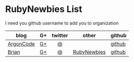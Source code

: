RubyNewbies List
===========

I need you github username to add you to organization

| blog   | G+     | twitter| other |github|
|--------|--------|:------:|-------|----|
|[ArgonCode](http://argoncode.com/blog/)|[G+](https://plus.google.com/+ArgonCode18z/posts)|[@](https://twitter.com/ArgonCode)||[github](http://github.com/ArgonCode)|
|[Brian](http://theblackc000000de.blogspot.mx/)|[G+](https://plus.google.com/+BrianDouglas0001)|[@](https://twitter.com/brianllamar)|[RubyNewbies](http://rubynewbies.org)|[github](http://github.com/brianllamar)|
